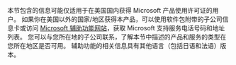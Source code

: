 本节包含的信息可能仅适用于在美国国内获得 Microsoft 产品使用许可证的用户。 如果你在美国以外的国家/地区获得本产品，可以使用软件包附带的子公司信息卡或访问 [Microsoft 辅助功能网站](http://go.microsoft.com/fwlink/?LinkId=8431)，获取 Microsoft 支持服务电话号码和地址列表。 您可以与您所在地的子公司联系，了解本节中描述的产品和服务的类型在您所在地区是否可用。 辅助功能的相关信息具有其他语言（包括日语和法语）版本。